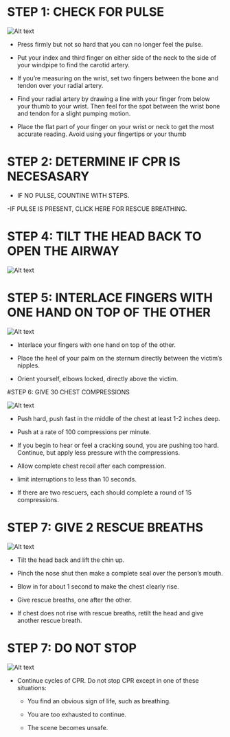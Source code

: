 # STEP 1: CHECK FOR PULSE

![Alt text](\Images\AdultShock\adultShock7.jpg)

- Press firmly but not so hard that you can no longer feel the pulse.

- Put your index and third finger on either side of the neck to the side of your windpipe to find the carotid artery.

- If you’re measuring on the wrist, set two fingers between the bone and tendon over your radial artery.

- Find your radial artery by drawing a line with your finger from below your thumb to your wrist. Then feel for the spot between the wrist bone and tendon for a slight pumping motion.

- Place the flat part of your finger on your wrist or neck to get the most accurate reading. Avoid using your fingertips or your thumb

# STEP 2: DETERMINE IF CPR IS NECESASARY

- IF NO PULSE, COUNTINE WITH STEPS.

-IF PULSE IS PRESENT, CLICK HERE FOR RESCUE BREATHING.

# STEP 4: TILT THE HEAD BACK TO OPEN THE AIRWAY

![Alt text](\Images\AdultCPR\adultCPR14.jpg)

# STEP 5: INTERLACE FINGERS WITH ONE HAND ON TOP OF THE OTHER

![Alt text](\Images\AdultCPR\adultCPR15.jpg)

- Interlace your fingers with one hand on top of the other.

- Place the heel of your palm on the sternum directly between the victim’s nipples.

- Orient yourself, elbows locked, directly above the victim.

#STEP 6: GIVE 30 CHEST COMPRESSIONS

![Alt text](\Images\AdultCPR\adultCPR16.jpg)

- Push hard, push fast in the middle of the chest at least 1-2 inches deep.

- Push at a rate of 100 compressions per minute.

- If you begin to hear or feel a cracking sound, you are pushing too hard. Continue, but apply less pressure with the compressions.

- Allow complete chest recoil after each compression.

- limit interruptions to less than 10 seconds.

- If there are two rescuers, each should complete a round of 15 compressions.

# STEP 7: GIVE 2 RESCUE BREATHS

![Alt text](/Images/AdultCPR/adultCPR9.jpg)

- Tilt the head back and lift the chin up.

- Pinch the nose shut then make a complete seal over the person’s mouth.

- Blow in for about 1 second to make the
  chest clearly rise.

- Give rescue breaths, one after the other.

- If chest does not rise with rescue breaths, retilt the head and give another rescue breath.

# STEP 7: DO NOT STOP

![Alt text](/Images/AdultCPR/adultCPR12.jpg)

- Continue cycles of CPR. Do not stop CPR except in one of these situations:

  - You find an obvious sign of life, such as breathing.

  - You are too exhausted to continue.

  - The scene becomes unsafe.
